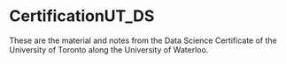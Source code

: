 # CertificationUT_DS


These are the material and notes from the Data Science Certificate of the University of Toronto along the University of Waterloo.
